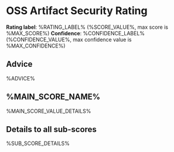 # OSS Artifact Security Rating

**Rating label**: %RATING_LABEL% (%SCORE_VALUE%, max score is %MAX_SCORE%)
**Confidence**: %CONFIDENCE_LABEL% (%CONFIDENCE_VALUE%, max confidence value is %MAX_CONFIDENCE%)

## Advice

%ADVICE%

## %MAIN_SCORE_NAME%

%MAIN_SCORE_VALUE_DETAILS%

## Details to all sub-scores

%SUB_SCORE_DETAILS%
